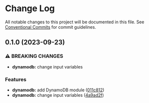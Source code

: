 # Change Log

All notable changes to this project will be documented in this file.
See [Conventional Commits](https://conventionalcommits.org) for commit guidelines.

## 0.1.0 (2023-09-23)


### ⚠ BREAKING CHANGES

* **dynamodb:** change input variables

### Features

* **dynamodb:** add DynamoDB module ([011c812](https://github.com/aldra-consulting/infrastructure-modules/commit/011c812dc31ba0be01cd40feb9478f45750e3cd3))
* **dynamodb:** change input variables ([4a9ad2f](https://github.com/aldra-consulting/infrastructure-modules/commit/4a9ad2fdec2dafbf35b9ce83ba8795f4a4fd2a78))
